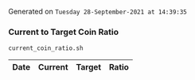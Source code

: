 Generated on `Tuesday 28-September-2021 at 14:39:35`

### Current to Target Coin Ratio
`current_coin_ratio.sh`

Date|Current|Target|Ratio
---|---|---|---
